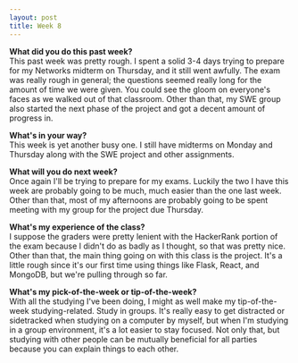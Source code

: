 ```yaml
---
layout: post
title: Week 8
---
```


**What did you do this past week?**  
This past week was pretty rough. I spent a solid 3-4 days trying to prepare for my Networks midterm on Thursday, and it still went awfully. The exam was really rough in general; the questions seemed really long for the amount of time we were given. You could see the gloom on everyone's faces as we walked out of that classroom. Other than that, my SWE group also started the next phase of the project and got a decent amount of progress in. 

**What's in your way?**  
This week is yet another busy one. I still have midterms on Monday and Thursday along with the SWE project and other assignments. 

**What will you do next week?**  
Once again I'll be trying to prepare for my exams. Luckily the two I have this week are probably going to be much, much easier than the one last week. Other than that, most of my afternoons are probably going to be spent meeting with my group for the project due Thursday. 

**What's my experience of the class?**  
I suppose the graders were pretty lenient with the HackerRank portion of the exam because I didn't do as badly as I thought, so that was pretty nice. Other than that, the main thing going on with this class is the project. It's a little rough since it's our first time using things like Flask, React, and MongoDB, but we're pulling through so far.

**What's my pick-of-the-week or tip-of-the-week?**  
With all the studying I've been doing, I might as well make my tip-of-the-week studying-related. Study in groups. It's really easy to get distracted or sidetracked when studying on a computer by myself, but when I'm studying in a group environment, it's a lot easier to stay focused. Not only that, but studying with other people can be mutually beneficial for all parties because you can explain things to each other.
